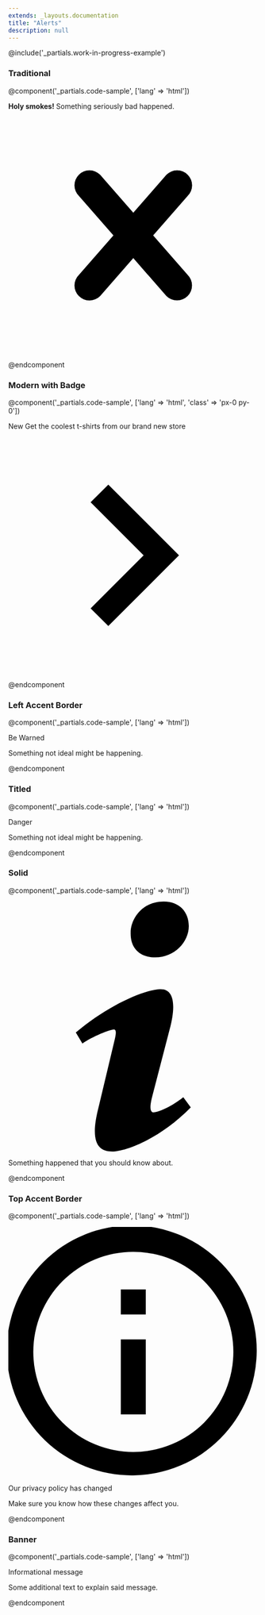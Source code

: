 ```yaml
---
extends: _layouts.documentation
title: "Alerts"
description: null
---
```


@include('_partials.work-in-progress-example')

### Traditional

@component('_partials.code-sample', ['lang' => 'html'])
<div class="bg-red-lightest border border-red-light text-red-dark px-4 py-3 rounded relative" role="alert">
  <strong class="font-bold">Holy smokes!</strong>
  <span class="block sm:inline">Something seriously bad happened.</span>
  <span class="absolute pin-t pin-b pin-r px-4 py-3">
    <svg class="fill-current h-6 w-6 text-red" role="button" xmlns="http://www.w3.org/2000/svg" viewBox="0 0 20 20"><title>Close</title><path d="M14.348 14.849a1.2 1.2 0 0 1-1.697 0L10 11.819l-2.651 3.029a1.2 1.2 0 1 1-1.697-1.697l2.758-3.15-2.759-3.152a1.2 1.2 0 1 1 1.697-1.697L10 8.183l2.651-3.031a1.2 1.2 0 1 1 1.697 1.697l-2.758 3.152 2.758 3.15a1.2 1.2 0 0 1 0 1.698z"/></svg>
  </span>
</div>
@endcomponent

### Modern with Badge

@component('_partials.code-sample', ['lang' => 'html', 'class' => 'px-0 py-0'])
<div class="bg-indigo-darkest text-center py-4 lg:px-4">
  <div class="p-2 bg-indigo-darker items-center text-indigo-lightest leading-none lg:rounded-full flex lg:inline-flex" role="alert">
    <span class="flex rounded-full bg-indigo uppercase px-2 py-1 text-xs font-bold mr-3">New</span>
    <span class="font-semibold mr-2 text-left flex-auto">Get the coolest t-shirts from our brand new store</span>
    <svg class="fill-current opacity-75 h-4 w-4" xmlns="http://www.w3.org/2000/svg" viewBox="0 0 20 20"><path d="M12.95 10.707l.707-.707L8 4.343 6.586 5.757 10.828 10l-4.242 4.243L8 15.657l4.95-4.95z"/></svg>
  </div>
</div>
@endcomponent

### Left Accent Border

@component('_partials.code-sample', ['lang' => 'html'])
<div class="bg-orange-lightest border-l-4 border-orange text-orange-dark p-4" role="alert">
  <p class="font-bold">Be Warned</p>
  <p>Something not ideal might be happening.</p>
</div>
@endcomponent

### Titled

@component('_partials.code-sample', ['lang' => 'html'])
<div role="alert">
  <div class="bg-red text-white font-bold rounded-t px-4 py-2">
    Danger
  </div>
  <div class="border border-t-0 border-red-light rounded-b bg-red-lightest px-4 py-3 text-red-dark">
    <p>Something not ideal might be happening.</p>
  </div>
</div>
@endcomponent

### Solid

@component('_partials.code-sample', ['lang' => 'html'])
<div class="flex items-center bg-blue text-white text-sm font-bold px-4 py-3" role="alert">
  <svg class="fill-current w-4 h-4 mr-2" xmlns="http://www.w3.org/2000/svg" viewBox="0 0 20 20"><path d="M12.432 0c1.34 0 2.01.912 2.01 1.957 0 1.305-1.164 2.512-2.679 2.512-1.269 0-2.009-.75-1.974-1.99C9.789 1.436 10.67 0 12.432 0zM8.309 20c-1.058 0-1.833-.652-1.093-3.524l1.214-5.092c.211-.814.246-1.141 0-1.141-.317 0-1.689.562-2.502 1.117l-.528-.88c2.572-2.186 5.531-3.467 6.801-3.467 1.057 0 1.233 1.273.705 3.23l-1.391 5.352c-.246.945-.141 1.271.106 1.271.317 0 1.357-.392 2.379-1.207l.6.814C12.098 19.02 9.365 20 8.309 20z"/></svg>
  <p>Something happened that you should know about.</p>
</div>
@endcomponent

### Top Accent Border

@component('_partials.code-sample', ['lang' => 'html'])
<div class="bg-teal-lightest border-t-4 border-teal rounded-b text-teal-darkest px-4 py-3 shadow-md" role="alert">
  <div class="flex">
    <div class="py-1"><svg class="fill-current h-6 w-6 text-teal mr-4" xmlns="http://www.w3.org/2000/svg" viewBox="0 0 20 20"><path d="M2.93 17.07A10 10 0 1 1 17.07 2.93 10 10 0 0 1 2.93 17.07zm12.73-1.41A8 8 0 1 0 4.34 4.34a8 8 0 0 0 11.32 11.32zM9 11V9h2v6H9v-4zm0-6h2v2H9V5z"/></svg></div>
    <div>
      <p class="font-bold">Our privacy policy has changed</p>
      <p class="text-sm">Make sure you know how these changes affect you.</p>
    </div>
  </div>
</div>
@endcomponent

### Banner

@component('_partials.code-sample', ['lang' => 'html'])
<div class="bg-blue-lightest border-t border-b border-blue text-blue-dark px-4 py-3" role="alert">
  <p class="font-bold">Informational message</p>
  <p class="text-sm">Some additional text to explain said message.</p>
</div>
@endcomponent
